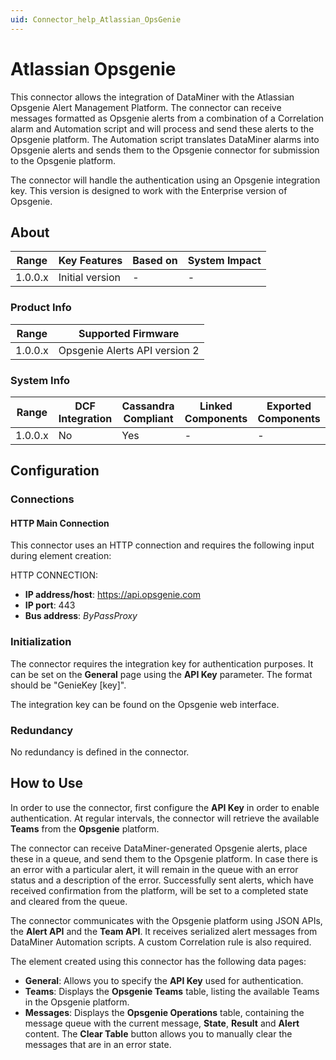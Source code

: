 ```yaml
---
uid: Connector_help_Atlassian_OpsGenie
---
```


# Atlassian Opsgenie

This connector allows the integration of DataMiner with the Atlassian Opsgenie Alert Management Platform. The connector can receive messages formatted as Opsgenie alerts from a combination of a Correlation alarm and Automation script and will process and send these alerts to the Opsgenie platform. The Automation script translates DataMiner alarms into Opsgenie alerts and sends them to the Opsgenie connector for submission to the Opsgenie platform.

The connector will handle the authentication using an Opsgenie integration key. This version is designed to work with the Enterprise version of Opsgenie.

## About

| **Range** | **Key Features** | **Based on** | **System Impact** |
|-----------|------------------|--------------|-------------------|
| 1.0.0.x   | Initial version  | \-           | \-                |

### Product Info

| **Range** | **Supported Firmware**        |
|-----------|-------------------------------|
| 1.0.0.x   | Opsgenie Alerts API version 2 |

### System Info

| Range     | DCF Integration     | Cassandra Compliant     | Linked Components     | Exported Components     |
|-----------|---------------------|-------------------------|-----------------------|-------------------------|
| 1.0.0.x   | No                  | Yes                     | \-                    | \-                      |

## Configuration

### Connections

#### HTTP Main Connection

This connector uses an HTTP connection and requires the following input during element creation:

HTTP CONNECTION:

- **IP address/host**: https://api.opsgenie.com
- **IP port**: 443
- **Bus address**: *ByPassProxy*

### Initialization

The connector requires the integration key for authentication purposes. It can be set on the **General** page using the **API Key** parameter. The format should be "GenieKey \[key\]".

The integration key can be found on the Opsgenie web interface.

### Redundancy

No redundancy is defined in the connector.

## How to Use

In order to use the connector, first configure the **API Key** in order to enable authentication. At regular intervals, the connector will retrieve the available **Teams** from the **Opsgenie** platform.

The connector can receive DataMiner-generated Opsgenie alerts, place these in a queue, and send them to the Opsgenie platform. In case there is an error with a particular alert, it will remain in the queue with an error status and a description of the error. Successfully sent alerts, which have received confirmation from the platform, will be set to a completed state and cleared from the queue.

The connector communicates with the Opsgenie platform using JSON APIs, the **Alert API** and the **Team API**. It receives serialized alert messages from DataMiner Automation scripts. A custom Correlation rule is also required.

The element created using this connector has the following data pages:

- **General**: Allows you to specify the **API Key** used for authentication.
- **Teams**: Displays the **Opsgenie Teams** table, listing the available Teams in the Opsgenie platform.
- **Messages**: Displays the **Opsgenie Operations** table, containing the message queue with the current message, **State**, **Result** and **Alert** content. The **Clear Table** button allows you to manually clear the messages that are in an error state.
